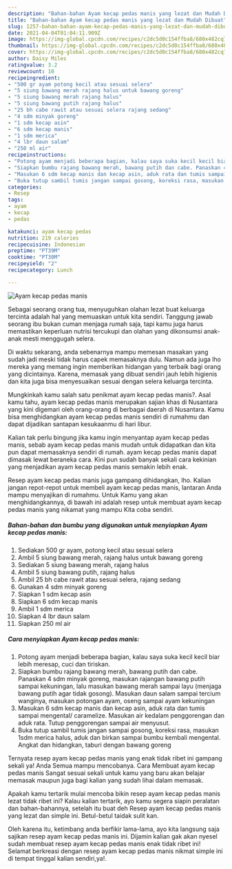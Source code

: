 ```yaml
---
description: "Bahan-bahan Ayam kecap pedas manis yang lezat dan Mudah Dibuat"
title: "Bahan-bahan Ayam kecap pedas manis yang lezat dan Mudah Dibuat"
slug: 1257-bahan-bahan-ayam-kecap-pedas-manis-yang-lezat-dan-mudah-dibuat
date: 2021-04-04T01:04:11.909Z
image: https://img-global.cpcdn.com/recipes/c2dc5d0c154ffba8/680x482cq70/ayam-kecap-pedas-manis-foto-resep-utama.jpg
thumbnail: https://img-global.cpcdn.com/recipes/c2dc5d0c154ffba8/680x482cq70/ayam-kecap-pedas-manis-foto-resep-utama.jpg
cover: https://img-global.cpcdn.com/recipes/c2dc5d0c154ffba8/680x482cq70/ayam-kecap-pedas-manis-foto-resep-utama.jpg
author: Daisy Miles
ratingvalue: 3.2
reviewcount: 10
recipeingredient:
- "500 gr ayam potong kecil atau sesuai selera"
- "5 siung bawang merah rajang halus untuk bawang goreng"
- "5 siung bawang merah rajang halus"
- "5 siung bawang putih rajang halus"
- "25 bh cabe rawit atau sesuai selera rajang sedang"
- "4 sdm minyak goreng"
- "1 sdm kecap asin"
- "6 sdm kecap manis"
- "1 sdm merica"
- "4 lbr daun salam"
- "250 ml air"
recipeinstructions:
- "Potong ayam menjadi beberapa bagian, kalau saya suka kecil kecil biar lebih meresap, cuci dan tiriskan."
- "Siapkan bumbu rajang bawang merah, bawang putih dan cabe. Panaskan 4 sdm minyak goreng, masukan rajangan bawang putih sampai kekuningan, lalu masukan bawang merah sampai layu (menjaga bawang putih agar tidak gosong). Masukan daun salam sampai tercium wanginya, masukan potongan ayam, oseng sampai ayam kekuningan"
- "Masukan 6 sdm kecap manis dan kecap asin, aduk rata dan tumis sampai mengental/ caramelize. Masukan air kedalam penggorengan dan aduk rata. Tutup penggorengan sampai air menyusut."
- "Buka tutup sambil tumis jangan sampai gosong, koreksi rasa, masukan 1sdm merica halus, aduk dan birkan sampai bumbu kembali mengental. Angkat dan hidangkan, taburi dengan bawang goreng"
categories:
- Resep
tags:
- ayam
- kecap
- pedas

katakunci: ayam kecap pedas 
nutrition: 219 calories
recipecuisine: Indonesian
preptime: "PT39M"
cooktime: "PT30M"
recipeyield: "2"
recipecategory: Lunch

---
```



![Ayam kecap pedas manis](https://img-global.cpcdn.com/recipes/c2dc5d0c154ffba8/680x482cq70/ayam-kecap-pedas-manis-foto-resep-utama.jpg)

Sebagai seorang orang tua, menyuguhkan olahan lezat buat keluarga tercinta adalah hal yang memuaskan untuk kita sendiri. Tanggung jawab seorang ibu bukan cuman menjaga rumah saja, tapi kamu juga harus memastikan keperluan nutrisi tercukupi dan olahan yang dikonsumsi anak-anak mesti menggugah selera.

Di waktu  sekarang, anda sebenarnya mampu memesan masakan yang sudah jadi meski tidak harus capek memasaknya dulu. Namun ada juga lho mereka yang memang ingin memberikan hidangan yang terbaik bagi orang yang dicintainya. Karena, memasak yang dibuat sendiri jauh lebih higienis dan kita juga bisa menyesuaikan sesuai dengan selera keluarga tercinta. 



Mungkinkah kamu salah satu penikmat ayam kecap pedas manis?. Asal kamu tahu, ayam kecap pedas manis merupakan sajian khas di Nusantara yang kini digemari oleh orang-orang di berbagai daerah di Nusantara. Kamu bisa menghidangkan ayam kecap pedas manis sendiri di rumahmu dan dapat dijadikan santapan kesukaanmu di hari libur.

Kalian tak perlu bingung jika kamu ingin menyantap ayam kecap pedas manis, sebab ayam kecap pedas manis mudah untuk didapatkan dan kita pun dapat memasaknya sendiri di rumah. ayam kecap pedas manis dapat dimasak lewat beraneka cara. Kini pun sudah banyak sekali cara kekinian yang menjadikan ayam kecap pedas manis semakin lebih enak.

Resep ayam kecap pedas manis juga gampang dihidangkan, lho. Kalian jangan repot-repot untuk membeli ayam kecap pedas manis, lantaran Anda mampu menyajikan di rumahmu. Untuk Kamu yang akan menghidangkannya, di bawah ini adalah resep untuk membuat ayam kecap pedas manis yang nikamat yang mampu Kita coba sendiri.

<!--inarticleads1-->

##### Bahan-bahan dan bumbu yang digunakan untuk menyiapkan Ayam kecap pedas manis:

1. Sediakan 500 gr ayam, potong kecil atau sesuai selera
1. Ambil 5 siung bawang merah, rajang halus untuk bawang goreng
1. Sediakan 5 siung bawang merah, rajang halus
1. Ambil 5 siung bawang putih, rajang halus
1. Ambil 25 bh cabe rawit atau sesuai selera, rajang sedang
1. Gunakan 4 sdm minyak goreng
1. Siapkan 1 sdm kecap asin
1. Siapkan 6 sdm kecap manis
1. Ambil 1 sdm merica
1. Siapkan 4 lbr daun salam
1. Siapkan 250 ml air




<!--inarticleads2-->

##### Cara menyiapkan Ayam kecap pedas manis:

1. Potong ayam menjadi beberapa bagian, kalau saya suka kecil kecil biar lebih meresap, cuci dan tiriskan.
1. Siapkan bumbu rajang bawang merah, bawang putih dan cabe. Panaskan 4 sdm minyak goreng, masukan rajangan bawang putih sampai kekuningan, lalu masukan bawang merah sampai layu (menjaga bawang putih agar tidak gosong). Masukan daun salam sampai tercium wanginya, masukan potongan ayam, oseng sampai ayam kekuningan
1. Masukan 6 sdm kecap manis dan kecap asin, aduk rata dan tumis sampai mengental/ caramelize. Masukan air kedalam penggorengan dan aduk rata. Tutup penggorengan sampai air menyusut.
1. Buka tutup sambil tumis jangan sampai gosong, koreksi rasa, masukan 1sdm merica halus, aduk dan birkan sampai bumbu kembali mengental. Angkat dan hidangkan, taburi dengan bawang goreng




Ternyata resep ayam kecap pedas manis yang enak tidak ribet ini gampang sekali ya! Anda Semua mampu mencobanya. Cara Membuat ayam kecap pedas manis Sangat sesuai sekali untuk kamu yang baru akan belajar memasak maupun juga bagi kalian yang sudah lihai dalam memasak.

Apakah kamu tertarik mulai mencoba bikin resep ayam kecap pedas manis lezat tidak ribet ini? Kalau kalian tertarik, ayo kamu segera siapin peralatan dan bahan-bahannya, setelah itu buat deh Resep ayam kecap pedas manis yang lezat dan simple ini. Betul-betul taidak sulit kan. 

Oleh karena itu, ketimbang anda berfikir lama-lama, ayo kita langsung saja sajikan resep ayam kecap pedas manis ini. Dijamin kalian gak akan nyesel sudah membuat resep ayam kecap pedas manis enak tidak ribet ini! Selamat berkreasi dengan resep ayam kecap pedas manis nikmat simple ini di tempat tinggal kalian sendiri,ya!.

